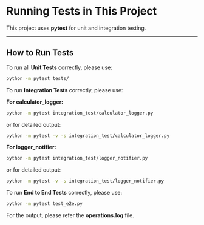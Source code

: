 # Running Tests in This Project

This project uses **pytest** for unit and integration testing.

---

## How to Run Tests

To run all **Unit Tests** correctly, please use:

```sh
python -m pytest tests/
```


To run **Integration Tests** correctly, please use:

**For calculator_logger:**

```sh
python -m pytest integration_test/calculator_logger.py
```

or for detailed output:

```sh
python -m pytest -v -s integration_test/calculator_logger.py
```

**For logger_notifier:**

```sh
python -m pytest integration_test/logger_notifier.py
```
or for detailed output:

```sh
python -m pytest -v -s integration_test/logger_notifier.py
```


To run **End to End Tests** correctly, please use:
```sh
python -m pytest test_e2e.py
```

For the output, please refer the **operations.log** file.